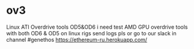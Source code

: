 # ov3
Linux ATI Overdrive tools OD5&amp;OD6 
 i need test AMD GPU overdrive tools with both OD6 & OD5 on linux rigs 
 send logs pls or go to our slack in channel #genethos https://ethereum-ru.herokuapp.com/
